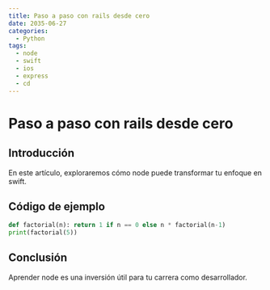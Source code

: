 ```yaml
---
title: Paso a paso con rails desde cero
date: 2035-06-27
categories:
  - Python
tags:
  - node
  - swift
  - ios
  - express
  - cd
---
```


# Paso a paso con rails desde cero

## Introducción

En este artículo, exploraremos cómo node puede transformar tu enfoque en swift.

## Código de ejemplo

```python
def factorial(n): return 1 if n == 0 else n * factorial(n-1)
print(factorial(5))
```

## Conclusión

Aprender node es una inversión útil para tu carrera como desarrollador.